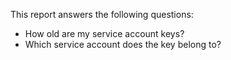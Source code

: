 This report answers the following questions:

- How old are my service account keys?
- Which service account does the key belong to?
